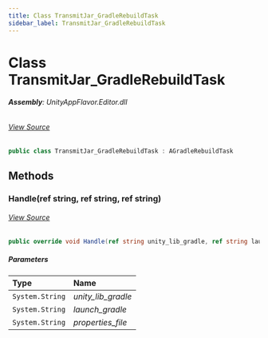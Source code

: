 ```yaml
---
title: Class TransmitJar_GradleRebuildTask
sidebar_label: TransmitJar_GradleRebuildTask
---
```

# Class TransmitJar_GradleRebuildTask


###### **Assembly**: UnityAppFlavor.Editor.dll
###### [View Source](https://github.com/LiuOcean/UnityAppFlavor/blob/main/UnityAppFlavor/Assets/Editor/BuildPhase/Android/GenTask/TransmitJar_GradleRebuildTask.cs#L3)
```csharp title="Declaration"
public class TransmitJar_GradleRebuildTask : AGradleRebuildTask
```
## Methods
### Handle(ref string, ref string, ref string)

###### [View Source](https://github.com/LiuOcean/UnityAppFlavor/blob/main/UnityAppFlavor/Assets/Editor/BuildPhase/Android/GenTask/TransmitJar_GradleRebuildTask.cs#L10)
```csharp title="Declaration"
public override void Handle(ref string unity_lib_gradle, ref string launch_gradle, ref string properties_file)
```

##### Parameters

| Type | Name |
|:--- |:--- |
| `System.String` | *unity_lib_gradle* |
| `System.String` | *launch_gradle* |
| `System.String` | *properties_file* |

